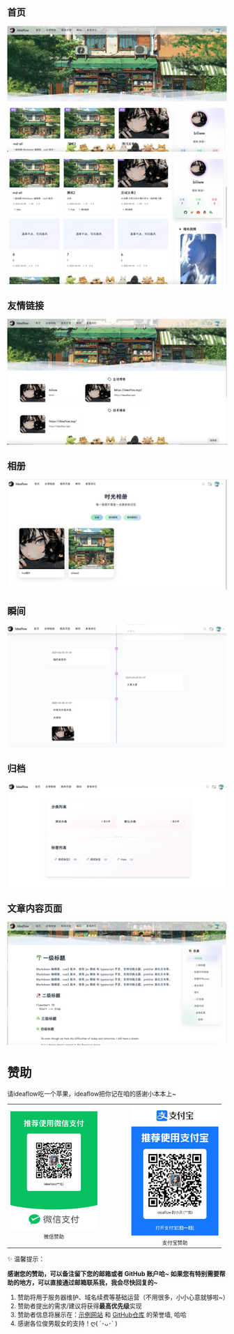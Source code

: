 ## 首页
![image.png](/images/0b35996da01d3087e6c08bf2bbce0c65.webp)


![image.png](/images/03803e1ef9f8d3b02d4cb11473191817.webp)

## 友情链接

![image.png](/images/596480f96e79c89df8762fca229f89ef.webp)

## 相册
![image.png](/images/0cd5f3a64a795373519fcba8ff753090.webp)

## 瞬间
![image.png](/images/fd7a6ef4f3b995859540dd92f0062c39.webp)

## 归档
![image.png](/images/aca89089f1201e86e25fe0a78592c060.webp)

## 文章内容页面
![image.png](/images/78c8b104e069eb3115f09a4b39b23237.webp)


# 赞助 
请ideaflow吃一个苹果，ideaflow把你记在咱的感谢小本本上~

<table align="center">
  <tr>
    <td align="center">
      <img src="/images/wx.png" alt="微信赞助" width="200"/><br/>
      <sub>微信赞助</sub>
    </td>
    <td width="50"></td> <!-- 添加间距 -->
    <td align="center">
      <img src="/images/zfb.png" alt="支付宝赞助" width="200"/><br/>
      <sub>支付宝赞助</sub>
    </td>
  </tr>
</table>



✨ 温馨提示：

<p><strong>  感谢您的赞助，可以备注留下您的邮箱或者 GitHub 账户哈~ 如果您有特别需要帮助的地方，可以直接通过邮箱联系我，我会尽快回复的~</strong></p>

1. 赞助将用于服务器维护、域名续费等基础运营（不用很多，小小心意就够啦~）
2. 赞助者提出的需求/建议将获得**最高优先级**实现
3. 赞助者信息将展示在：[示例网站](https://halo.ideaflow.top/) 和 [GitHub仓库](https://github.com/Idea-flow/theme-Ideaflow) 的荣誉墙, 哈哈
4. 感谢各位俊男靓女的支持！ღ( ´･ᴗ･` ) 